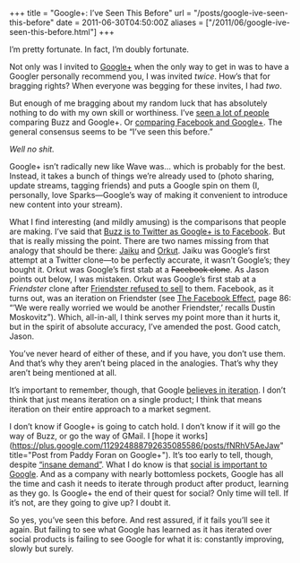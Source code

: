 +++
title = "Google+: I’ve Seen This Before"
url = "/posts/google-ive-seen-this-before"
date = 2011-06-30T04:50:00Z
aliases = ["/2011/06/google-ive-seen-this-before.html"]
+++

I’m pretty fortunate. In fact, I’m doubly fortunate.

Not only was I invited to [Google+](http://plus.google.com "Google+") when the only way to get in was to have a Googler personally recommend you, I was invited _twice_. How’s that for bragging rights? When everyone was begging for these invites, I had _two_.

But enough of me bragging about my random luck that has absolutely nothing to do with my own skill or worthiness. I’ve [seen a lot of people](http://twitter.com/jezdez/status/86344633973620737 "Tweet from jezdez on Twitter") comparing Buzz and Google+. Or [comparing Facebook and Google+](http://www.washingtonpost.com/blogs/innovations/post/google-takes-on-facebook-zyngas-ipo-advances-twitters-stone-steps-back-sprints-hesse-throws-nukes/2011/06/28/AGlFCMqH_blog.html "The Washington Post’s coverage of Google+"). The general consensus seems to be “I’ve seen this before.”

_Well no shit._

Google+ isn’t radically new like Wave was… which is probably for the best. Instead, it takes a bunch of things we’re already used to (photo sharing, update streams, tagging friends) and puts a Google spin on them (I, personally, love Sparks—Google’s way of making it convenient to introduce new content into your stream).

What I find interesting (and mildly amusing) is the comparisons that people are making. I’ve said that [Buzz is to Twitter as Google+ is to Facebook](http://twitter.com/paddycarver/status/86345726984077313 "Tweet from paddycarver on Twitter"). But that is really missing the point. There are two names missing from that analogy that should be there: [Jaiku](http://www.jaiku.com "Jaiku") and [Orkut](http://www.orkut.com "Orkut"). Jaiku was Google’s first attempt at a Twitter clone—to be perfectly accurate, it wasn’t Google’s; they bought it. Orkut was Google’s first stab at a ~~Facebook clone~~. As Jason points out below, I was mistaken. Orkut was Google’s first stab at a _Friendster_ clone after [Friendster refused to sell](http://en.wikipedia.org/wiki/Orkut#History_of_Orkut "History of Orkut on Wikipedia") to them. Facebook, as it turns out, was an iteration on Friendster (see [The Facebook Effect](http://books.google.com/books?id=RRUkLhyGZVgC&lpg=PP1&pg=PA86#v=onepage&q&f=false "The Facebook Effect on Google Books"), page 86: “’We were really worried we would be another Friendster,’ recalls Dustin Moskovitz”). Which, all-in-all, I think serves my point more than it hurts it, but in the spirit of absolute accuracy, I’ve amended the post. Good catch, Jason.

You’ve never heard of either of these, and if you have, you don’t use them. And that’s why they aren’t being placed in the analogies. That’s why they aren’t being mentioned at all.

It’s important to remember, though, that Google [believes in iteration](http://www.youtube.com/watch?v=9lX2KfGL80g "Mike Cassidy of Google on Product Iteration on YouTube"). I don’t think that just means iteration on a single product; I think that means iteration on their entire approach to a market segment.

I don’t know if Google+ is going to catch hold. I don’t know if it will go the way of Buzz, or go the way of GMail. I [hope it works](https://plus.google.com/112924888792635085586/posts/fNRhV5AeJaw" title="Post from Paddy Foran on Google+"). It’s too early to tell, though, despite [“insane demand”](https://plus.google.com/107117483540235115863/posts/PhJFJqLyRnm "Post from Vic Gundotra on Google+"). What I do know is that [social is important to Google](http://www.businessinsider.com/heres-the-memo-telling-all-google-employees-their-2011-pay-depends-on-google-sucking-less-at-social-2011-4 "Here’s The Memo Telling ALL Google Employees Their 2011 Pay Depends On Google Sucking Less At Social"). And as a company with nearly bottomless pockets, Google has all the time and cash it needs to iterate through product after product, learning as they go. Is Google+ the end of their quest for social? Only time will tell. If it’s not, are they going to give up? I doubt it.

So yes, you’ve seen this before. And rest assured, if it fails you’ll see it again. But failing to see what Google has learned as it has iterated over social products is failing to see Google for what it is: constantly improving, slowly but surely.
